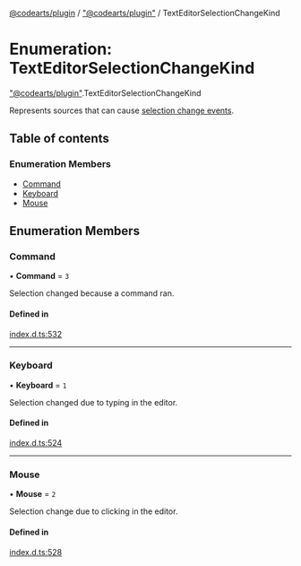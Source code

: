 [@codearts/plugin](../README.md) / ["@codearts/plugin"](../modules/_codearts_plugin_.md) / TextEditorSelectionChangeKind

# Enumeration: TextEditorSelectionChangeKind

["@codearts/plugin"](../modules/_codearts_plugin_.md).TextEditorSelectionChangeKind

Represents sources that can cause [selection change events](../modules/codearts_plugin_.window.md#ondidchangetexteditorselection).

## Table of contents

### Enumeration Members

- [Command](codearts_plugin_.TextEditorSelectionChangeKind.md#command)
- [Keyboard](codearts_plugin_.TextEditorSelectionChangeKind.md#keyboard)
- [Mouse](codearts_plugin_.TextEditorSelectionChangeKind.md#mouse)

## Enumeration Members

### Command

• **Command** = ``3``

Selection changed because a command ran.

#### Defined in

[index.d.ts:532](https://github.com/shuyaqian/cloudide-plugin-api/blob/3fbdd11/index.d.ts#L532)

___

### Keyboard

• **Keyboard** = ``1``

Selection changed due to typing in the editor.

#### Defined in

[index.d.ts:524](https://github.com/shuyaqian/cloudide-plugin-api/blob/3fbdd11/index.d.ts#L524)

___

### Mouse

• **Mouse** = ``2``

Selection change due to clicking in the editor.

#### Defined in

[index.d.ts:528](https://github.com/shuyaqian/cloudide-plugin-api/blob/3fbdd11/index.d.ts#L528)
